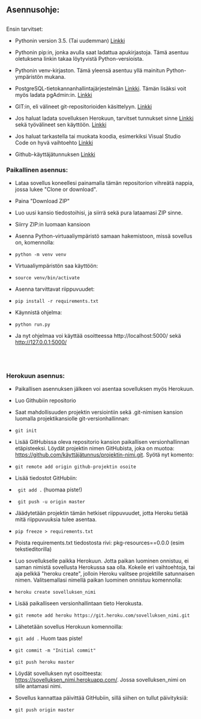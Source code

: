 

## Asennusohje:

##

Ensin tarvitset:

- Pythonin version  3.5. (Tai uudemman) [Linkki](https://www.python.org/downloads/)

- Pythonin pip:in, jonka avulla saat ladattua apukirjastoja. Tämä asentuu oletuksena linkin takaa löytyvistä Python-versioista.

- Pythonin venv-kirjaston. Tämä yleensä asentuu yllä mainitun Python-ympäristön mukana.

- PostgreSQL-tietokannanhallintajärjestelmän [Linkki](https://www.postgresql.org/). Tämän lisäksi voit myös ladata pgAdmin:in. [Linkki](https://www.pgadmin.org/)

- GIT:in, eli välineet git-repositorioiden käsittelyyn. [Linkki](https://git-scm.com/downloads)

- Jos haluat ladata sovelluksen Herokuun, tarvitset tunnukset sinne [Linkki](https://www.heroku.com) sekä työvälineet sen käyttöön. [Linkki](https://devcenter.heroku.com/articles/heroku-cli)

- Jos haluat tarkastella tai muokata koodia, esimerkiksi Visual Studio Code on hyvä vaihtoehto [Linkki](https://code.visualstudio.com/) 

- Github-käyttäjätunnuksen [Linkki](https://github.com/)




### Paikallinen asennus:

- Lataa sovellus koneellesi painamalla tämän repositorion vihreätä nappia, jossa lukee "Clone or download".

- Paina "Download ZIP"

- Luo uusi kansio tiedostoihisi, ja siirrä sekä pura lataamasi ZIP sinne.

- Siirry ZIP:in luomaan kansioon 

- Asenna Python-virtuaaliympäristö samaan hakemistoon, missä sovellus on, komennolla:
- ``` python -m venv venv ```

- Virtuaaliympäristön saa käyttöön:
- ``` source venv/bin/activate ```

- Asenna tarvittavat riippuvuudet:
- ``` pip install -r requirements.txt ```


- Käynnistä ohjelma:
- ``` python run.py ```

- Ja nyt ohjelmaa voi käyttää osoitteessa http://localhost:5000/ sekä http://127.0.0.1:5000/
<br>
<br>

### Herokuun asennus:

- Paikallisen asennuksen jälkeen voi asentaa sovelluksen myös Herokuun.

- Luo Githubiin repositorio

- Saat mahdollisuuden projektin versiointiin sekä .git-nimisen kansion luomalla projektikansiolle git-versionhallinnan:

- ``` git init ``` 

- Lisää GitHubissa oleva repositorio kansion paikallisen versionhallinnan etäpisteeksi. Löydät projektin nimen GitHubista, joka on muotoa: https://github.com/käyttäjätunnus/projektin-nimi.git. Syötä nyt komento:

- ```git remote add origin github-projektin osoite ``` 

- Lisää tiedostot GitHubiin:

- ``` git add .``` (huomaa piste!)
- ``` git push -u origin master```


- Jäädytetään projektin tämän hetkiset riippuvuudet, jotta Heroku tietää mitä riippuvuuksia tulee asentaa.  

- ```pip freeze > requirements.txt ```


- Poista requirements.txt tiedostosta rivi: pkg-resources==0.0.0 (esim tekstieditorilla)

- Luo sovellukselle paikka Herokuun. Jotta paikan luominen onnistuu, ei saman nimistä sovellusta Herokussa saa olla.
Kokeile eri vaihtoehtoja, tai aja pelkkä "heroku create", jolloin Heroku valitsee projektille satunnaisen nimen.
Valitsemallasi nimellä paikan luominen onnistuu komennolla: 

- ```heroku create sovelluksen_nimi ```  

- Lisää paikalliseen versionhallintaan tieto Herokusta.

- ```git remote add heroku https://git.heroku.com/sovelluksen_nimi.git```

- Lähetetään sovellus Herokuun komennoilla:

- ```git add .``` Huom taas piste!
- ```git commit -m "Initial commit"```
- ```git push heroku master```


- Löydät sovelluksen nyt osoitteesta: https://sovelluksen_nimi.herokuapp.com/. Jossa sovelluksen_nimi on sille antamasi nimi.

- Sovellus kannattaa päivittää GitHubiin, sillä  siihen on tullut päivityksiä: 

- ```git push origin master```


